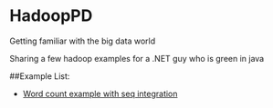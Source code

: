# HadoopPD
Getting familiar with the big data world

Sharing a few hadoop examples for a .NET guy who is green in java


##Example List:
* [Word count example with seq integration](LogsWithSeq.md) 